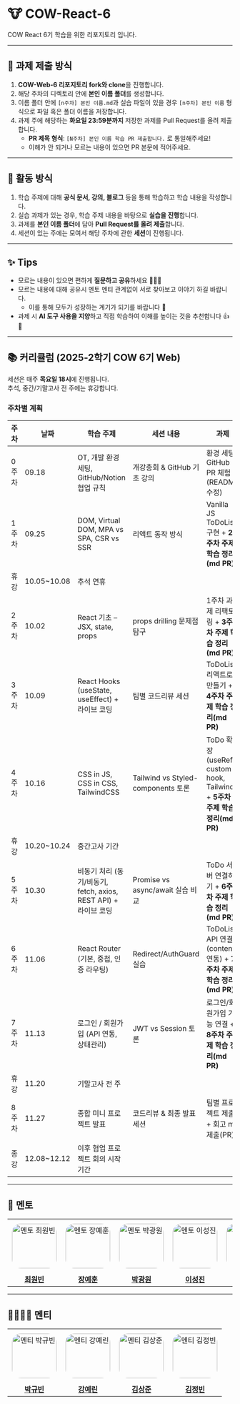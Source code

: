 # 🐮 COW-React-6

COW React 6기 학습을 위한 리포지토리 입니다.

---

## 📌 과제 제출 방식

1. **COW-Web-6 리포지토리 fork와 clone**을 진행합니다.
2. 해당 주차의 디렉토리 안에 **본인 이름 폴더**를 생성합니다.
3. 이름 폴더 안에 `[n주차] 본인 이름.md`과 실습 파일이 있을 경우 `[n주차] 본인 이름` 형식으로 파일 혹은 폴더 이름을 저장합니다.
4. 과제 주에 해당하는 **화요일 23:59분까지** 저장한 과제를 Pull Request를 올려 제출합니다.
   - **PR 제목 형식**: `[N주차] 본인 이름 학습 PR 제출합니다.` 로 통일해주세요!
   - 이해가 안 되거나 모르는 내용이 있으면 PR 본문에 적어주세요.

---

## 📝 활동 방식

1. 학습 주제에 대해 **공식 문서, 강의, 블로그** 등을 통해 학습하고 학습 내용을 작성합니다.
2. 실습 과제가 있는 경우, 학습 주제 내용을 바탕으로 **실습을 진행**합니다.
3. 과제를 **본인 이름 폴더**에 담아 **Pull Request를 올려 제출**합니다.
4. 세션이 있는 주에는 모여서 해당 주차에 관한 **세션**이 진행됩니다.

---

## ✨ Tips

- 모르는 내용이 있으면 편하게 **질문하고 공유**하세요 🙋🙋‍♀️
- 모르는 내용에 대해 공유시 멘토 멘티 관계없이 서로 찾아보고 이야기 하길 바랍니다.
  - 이를 통해 모두가 성장하는 계기가 되기를 바랍니다 💪
- 과제 시 **AI 도구 사용을 지양**하고 직접 학습하여 이해를 높이는 것을 추천합니다 👍🧐

---

## 📚 커리큘럼 (2025-2학기 COW 6기 Web)

세션은 매주 **목요일 18시**에 진행됩니다.  
추석, 중간/기말고사 전 주에는 휴강합니다.

### 주차별 계획

| 주차  | 날짜        | 학습 주제                                                       | 세션 내용                          | 과제                                                                        |
| ----- | ----------- | --------------------------------------------------------------- | ---------------------------------- | --------------------------------------------------------------------------- |
| 0주차 | 09.18       | OT, 개발 환경 세팅, GitHub/Notion 협업 규칙                     | 개강총회 & GitHub 기초 강의        | 환경 세팅, GitHub PR 체험 (README 수정)                                     |
| 1주차 | 09.25       | DOM, Virtual DOM, MPA vs SPA, CSR vs SSR                        | 리액트 동작 방식                   | Vanilla JS ToDoList 구현 + **2주차 주제 학습 정리(md PR)**                  |
| 휴강  | 10.05~10.08 | 추석 연휴                                                       |                                    |                                                                             |
| 2주차 | 10.02       | React 기초 – JSX, state, props                                  | props drilling 문제점 탐구         | 1주차 과제 리팩토링 + **3주차 주제 학습 정리(md PR)**                       |
| 3주차 | 10.09       | React Hooks (useState, useEffect) + 라이브 코딩                 | 팀별 코드리뷰 세션                 | ToDoList 리액트로 만들기 + **4주차 주제 학습 정리(md PR)**                  |
| 4주차 | 10.16       | CSS in JS, CSS in CSS, TailwindCSS                              | Tailwind vs Styled-components 토론 | ToDo 확장 (useRef, custom hook, Tailwind) + **5주차 주제 학습 정리(md PR)** |
| 휴강  | 10.20~10.24 | 중간고사 기간                                                   |                                    |                                                                             |
| 5주차 | 10.30       | 비동기 처리 (동기/비동기, fetch, axios, REST API) + 라이브 코딩 | Promise vs async/await 실습 비교   | ToDo 서버 연결하기 + **6주차 주제 학습 정리(md PR)**                        |
| 6주차 | 11.06       | React Router (기본, 중첩, 인증 라우팅)                          | Redirect/AuthGuard 실습            | ToDoList API 연결 (content 연동) + **7주차 주제 학습 정리(md PR)**          |
| 7주차 | 11.13       | 로그인 / 회원가입 (API 연동, 상태관리)                          | JWT vs Session 토론                | 로그인/회원가입 기능 연결 + **8주차 주제 학습 정리(md PR)**                 |
| 휴강  | 11.20       | 기말고사 전 주                                                  |                                    |                                                                             |
| 8주차 | 11.27       | 종합 미니 프로젝트 발표                                         | 코드리뷰 & 최종 발표 세션          | 팀별 프로젝트 제출 + 회고 md 제출(PR)                                       |
| 종강  | 12.08~12.12 | 이후 협업 프로젝트 회의 시작 기간                               |                                    |                                                                             |

---

## 👥 멘토

<table width="100%" style="border-collapse: collapse;">
  <tr>
    <td align="center" style="padding: 10px;">
      <img src="https://avatars.githubusercontent.com/choithecreator" width="100px" alt="멘토 최원빈" style="border-radius: 20%;"/>
    </td>
    <td align="center" style="padding: 10px;">
      <img src="https://avatars.githubusercontent.com/JangYEhoon00" width="100px" alt="멘토 장예훈" style="border-radius: 20%;"/>
    </td>
    <td align="center" style="padding: 10px;">
      <img src="https://avatars.githubusercontent.com/kwnP" width="100px" alt="멘토 박광원" style="border-radius: 20%;"/>
    </td>
    <td align="center" style="padding: 10px;">
      <img src="https://avatars.githubusercontent.com/leesj0188" width="100px" alt="멘토 이성진" style="border-radius: 20%;"/>
    </td>
    <td align="center" style="padding: 10px;">
      <img src="https://avatars.githubusercontent.com/KimDongHyeok0" width="100px" alt="멘토 김동혁" style="border-radius: 20%;"/>
    </td>
  </tr>
  <tr>
    <td align="center">
      <a href="https://github.com/ChoiTheCreator"><strong>최원빈</strong></a>
    </td>
    <td align="center">
      <a href="https://github.com/ujinsimSS"><strong>장예훈</strong></a>
    </td>
    <td align="center">
      <a href="https://github.com/kwnP"><strong>박광원</strong></a>
    </td>
    <td align="center">
      <a href="https://github.com/leesj0188"><strong>이성진</strong></a>
    </td>
     <td align="center">
      <a href="https://github.com/KimDongHyeok0"><strong>김동혁</strong></a>
    </td>
  </tr>
</table>

---

## 🧑‍🧑‍🧒‍🧒 멘티

<table width="100%" style="border-collapse: collapse;">
  <tr>
    <td align="center" style="padding: 10px;">
      <img src="https://avatars.githubusercontent.com/enohs" width="100px" alt="멘티 박규빈" style="border-radius: 20%;"/>
    </td>
    <td align="center" style="padding: 10px;">
      <img src="https://avatars.githubusercontent.com/wekfj" width="100px" alt="멘티 강예린" style="border-radius: 20%;"/>
    </td>
    <td align="center" style="padding: 10px;">
      <img src="https://avatars.githubusercontent.com/kwnP" width="100px" alt="멘티 김상준" style="border-radius: 20%;"/>
    </td>
    <td align="center" style="padding: 10px;">
      <img src="https://avatars.githubusercontent.com/yeajun001" width="100px" alt="멘티 김정빈" style="border-radius: 20%;"/>
    </td>
  </tr>
  <tr>
    <td align="center"><a href="https://github.com/enohs"><strong>박규빈</strong></a></td>
    <td align="center"><a href="https://github.com/wekfj"><strong>강예린</strong></a></td>
    <td align="center"><a href="https://github.com/kwnP"><strong>김상준</strong></a></td>
    <td align="center"><a href="https://github.com/yeajun001"><strong>김정빈</strong></a></td>
  </tr>
</table>
